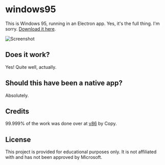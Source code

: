 # windows95

This is Windows 95, running in an Electron app. Yes, it's the full thing. I'm sorry. [Download it here](https://github.com/felixrieseberg/windows95/releases).

![Screenshot](https://user-images.githubusercontent.com/1426799/44532591-4ceb3680-a6a8-11e8-8c2c-bc29f3bfdef7.png)

## Does it work?
Yes! Quite well, actually.

## Should this have been a native app?
Absolutely.

## Credits

99.999% of the work was done over at [v86](https://github.com/copy/v86/) by Copy.

## License

This project is provided for educational purposes only. It is not affiliated with and has
not been approved by Microsoft.
